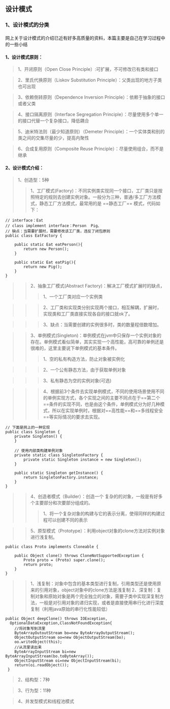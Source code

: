 ## 设计模式
### 1、设计模式的分类
#### 
网上关于设计模式的介绍已近有好多高质量的资料，本篇主要是自己在学习过程中的一些小结

#### 1、设计模式原则：
>1、开闭原则（Open Close Principle）:可扩展，不可修改已有类和接口

>2、里氏代换原则（Liskov Substitution Principle）：父类出现的地方子类也可出现

>3、依赖倒转原则（Dependence Inversion Principle）：依赖于抽象的接口或者父类

>4、接口隔离原则（Interface Segregation Principle）：尽量使用多个单一的接口代替一个复杂接口，降低耦合

>5、迪米特法则（最少知道原则）（Demeter Principle）：一个实体类和别的类之间的交集尽量的少，提高内聚性

>6、合成复用原则（Composite Reuse Principle）：尽量使用组合，而不是继承


#### 2、设计模式介绍：
>1、创造型：5种
>>1、工厂模式(Factory)：不同实例类实现同一个接口，工厂类只是按照特定的规则去创建实例对象。一般分为三种，普通/多工厂方法模式，静态工厂方法模式，最常用的是 ==静态工厂== 模式，代码如下：

```
// interface：Eat
// class implement interface：Person  Pig、
// 缺点：当需要扩展时，需要修改该工厂类，违反了闭包原则
public class EatFactory {  
      
    public static Eat eatPerson(){  
        return new Person();  
    }  
      
    public static Eat eatPig(){  
        return new Pig();  
    }  
}  
```
>>2、抽象工厂模式(Abstract Factory)：解决工厂模式扩展时的缺点，
>>>1、一个工厂类对应一个实例类

>>>2、工厂类和实现类分别实现两个接口，相互解耦，扩展时，实现类和工厂类直接实现各自的接口就ok了。

>>>3、缺点：当需要创建的实例很多时，类的数量程倍数增加。

>>3、单例模式(Singleton)：单例模式在jvm中只保存一个实例对象的存在。单例模式看似简单，其实实现一个高性能，高可靠的单例还是很难的，这里主要说下单例模式的基本条件。
>>>1、空的私有构造方法，防止对象被实例化

>>>2、一个公有静态方法，由于获取单例对象

>>>3、私有静态为空的实例对象(可选)

>>>4、根据前3个条件去实现单例模式，不同的使用场景使用不同的单例实现方式，各个实现之间的主要不同点在于==第二个==条件的实现不同，也是由这个条件，单例模式分为好几种模式，所以在实现单例时，根据对==高性能==和==多线程安全==等实际情况的要求去实现。

```
// 下面是网上的一种实现
public class Singleton {  
    private Singleton() {  
    }  
  
    // 使用内部类构建单例对象
    private static class SingletonFactory {  
        private static Singleton instance = new Singleton();  
    }  
  
    public static Singleton getInstance() {  
        return SingletonFactory.instance;  
    }  
}  
```
>>4、创造者模式（Builder）：创造一个 复杂的的对象，一般是有好多个主要部分和次要部分组成的。
>>>1、将一个复杂对象的构建与它的表示分离，使得同样的构建过程可以创建不同的表示

>>5、原型模式（Prototype）：利用object对象的clone方法对实例对象进行浅复制。

```
public class Proto implements Cloneable {  
  
    public Object clone() throws CloneNotSupportedException {  
        Proto proto = (Proto) super.clone();  
        return proto;  
    }  
}  
```
>>1、浅复制：对象中包含的基本类型进行复制，引用类型还是使用原来的引用对象，object对象中的clone方法是浅复制
>>2、深复制：复制对象和原始对象是两个完全独立的对象，需要子类中实现深复制方法，一般是对引用对象的递归实现，或者是直接使用串行化进行深度复制（利用java原始的串行化性能较低）
```
public Object deepClone() throws IOException,
  OptionalDataException,ClassNotFoundException{
    //将对象写到流里
    ByteArrayOutoutStream bo=new ByteArrayOutputStream();
    ObjectOutputStream oo=new ObjectOutputStream(bo);
    oo.writeObject(this);
    //从流里读出来
    ByteArrayInputStream bi=new ByteArrayInputStream(bo.toByteArray());
    ObjectInputStream oi=new ObjectInputStream(bi);
    return(oi.readObject());
 }

```

>2、结构型：7种

>3、行为型：11种

>4、并发型模式和线程池模式